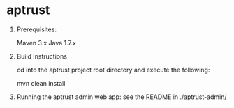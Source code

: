 aptrust
=======

1. Prerequisites: 

   Maven 3.x
   Java 1.7.x

2. Build Instructions

   cd into the aptrust project root directory and execute the following:

   mvn clean install

3. Running the aptrust admin web app:  see the README in ./aptrust-admin/
